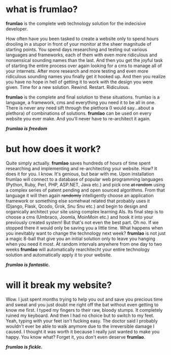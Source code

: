 what is frumlao?
=======

**frumlao** is the complete web technology solution for the indecisive developer.

How often have you been tasked to create a website only to spend hours drooling in a 
stupor in front of your monitor at the sheer magnitude of starting points. 
You spend days researching and testing out various languages and frameworks,
each of them with even more ridiculous and nonsensical sounding names than the last. 
And then you get the joyful task of starting the entire process over again looking for a 
cms to manage all of your internets. After more research and more testing and even more 
ridiculous sounding names you finally get it hooked up. And then you realize you have 
no hope in hell of getting it to work with the design you were given. Time for a new
solution. Rewind. Restart. Ridiculous.

**frumlao** is the complete and final solution to these situations. frumlao is a language,
a framework, cms and everything you need it to be all in one. There is never any need sift through the plethora 
(I would say...about a plethora) of combinations of solutions. **frumlao** can be used on 
every website you ever make. And you'll never have to re-architect it again.

***frumlao is freedom***

but how does it work?
=======

Quite simply actually. **frumlao** saves hundreds of hours of time spent researching and implementing 
and re-architecting your website. How? It does it for you. I know. It's genious, but bear with me. 
Upon installation frumlao will connect to a database of popular web programming languages 
(Python, Ruby, Perl, PHP, ASP.NET, Java etc.) and pick one ~~at random~~ using a complex series of patent pending 
and open sourced algorithms. From that language it will then again ~~randomly~~ intelligently
choose an application framework or something else somehwat related that probably uses it (Django, Flask, 
Qcodo, Grok, Snu Snu etc.) and begin to design and organically architect your site using complex learning AIs.
Its final step is to choose a cms (Umbraco, Joomla, MoinMoin etc.) and hook it into 
your previously created system! But that's not even the best part. Oh no. If we stopped there it would
only be saving you a little time. What happens when you inevitably want to change the technology next week? 
**frumlao** is not just a magic 8-ball that give you an initial solution only to leave you hanging when you 
need it most. At random intervals anywhere from one day to two weeks **frumlao** will automatically 
rearchitecht your entire technology solution and automatically apply it to your website. 

***frumlao is fantastic.***

will it break my website?
======

Wow. I just spent months trying to help you out and save you precious time and sweat and you just doubt me
right off the bat without even getting to know me first. I typed my fingers to their raw, bloody stumps. 
It completely ruined my keyboard. And then I had no choice but to switch to my feet. Yeah, typing with your 
feet isn't fucking easy. The doctor said I probably wouldn't ever be able to walk anymore due to the 
irreversible damage I caused. I thought it was worth it because I really just wanted to make you happy. 
You know what? Forget it, you don't even deserve **frumlao**. 

***frumlao is fickle.***
